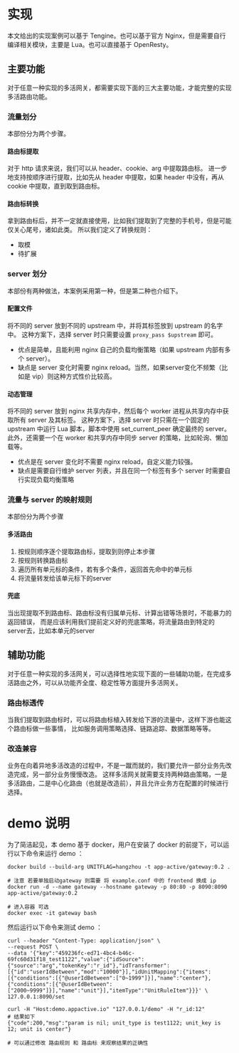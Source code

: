 # 实现
本文给出的实现案例可以基于 Tengine。也可以基于官方 Nginx，但是需要自行编译相关模块，主要是 Lua。也可以直接基于 OpenResty。

## 主要功能
对于任意一种实现的多活网关，都需要实现下面的三大主要功能，才能完整的实现多活路由功能。

### 流量划分
本部份分为两个步骤。

#### 路由标提取
对于 http 请求来说，我们可以从 header、cookie、arg 中提取路由标。
进一步地支持按顺序进行提取，比如先从 header 中提取，如果 header 中没有，再从 cookie 中提取，直到取到路由标。

#### 路由标转换
拿到路由标后，并不一定就直接使用，比如我们提取到了完整的手机号，但是可能仅关心尾号，诸如此类。
所以我们定义了转换规则：

- 取模
- 待扩展

### server 划分
本部份有两种做法，本案例采用第一种，但是第二种也介绍下。

#### 配置文件
将不同的 server 放到不同的 upstream 中，并将其标签放到 upstream 的名字中。
这种方案下，选择 server 时只需要设置 `proxy_pass $upstream` 即可。

- 优点是简单，且能利用 nginx 自己的负载均衡策略（如果 upstream 内部有多个 server）。
- 缺点是 server 变化时需要 nginx reload。当然，如果server变化不频繁（比如是 vip）则这种方式性价比较高。

#### 动态管理
将不同的 server 放到 nginx 共享内存中，然后每个 worker 进程从共享内存中获取所有 server 及其标签。
这种方案下，选择 server 时只需在一个固定的 upstream 中运行 Lua 脚本，脚本中使用 set_current_peer 确定最终的 server。
此外，还需要一个在 worker 和共享内存中同步 server 的策略，比如轮询、懒加载等。

- 优点是在 server 变化时不需要 nginx reload，自定义能力较强。
- 缺点是需要自行维护 server 列表，并且在同一个标签有多个 server 时需要自行实现负载均衡策略

### 流量与 server 的映射规则
本部份分为两个步骤

#### 多活路由

1. 按规则顺序逐个提取路由标，提取到则停止本步骤
2. 按规则转换路由标
3. 遍历所有单元标的条件，若有多个条件，返回首先命中的单元标
4. 将流量转发给该单元标下的server

#### 兜底
当出现提取不到路由标、路由标没有归属单元标、计算出错等场景时，不能暴力的返回错误，
而是应该利用我们提前定义好的兜底策略，将流量路由到特定的server去，比如本单元的server

## 辅助功能
对于任意一种实现的多活网关，可以选择性地实现下面的一些辅助功能，在完成多活路由之外，可以从功能齐全度、稳定性等方面提升多活网关。

### 路由标透传
当我们提取到路由标时，可以将路由标植入转发给下游的流量中，这样下游也能这个路由标做一些事情，
比如服务调用策略选择、链路追踪、数据策略等等。

### 改造兼容
业务在向着异地多活改造的过程中，不是一蹴而就的，我们要允许一部分业务先改造完成，另一部分业务慢慢改造。
这样多活网关就需要支持两种路由策略，一是多活路由，二是中心化路由（也就是改造前），并且允许业务方在配置的时候进行选择。

# demo 说明
为了简洁起见，本 demo 基于 docker，用户在安装了 docker 的前提下，可以运行以下命令来运行 demo ：

```
docker build --build-arg UNITFLAG=hangzhou -t app-active/gateway:0.2 .

# 注意 若要单独启动gateway 则需要 将 example.conf 中的 frontend 换成 ip 
docker run -d --name gateway --hostname gateway -p 80:80 -p 8090:8090 app-active/gateway:0.2

# 进入容器 可选
docker exec -it gateway bash
```

然后运行以下命令来测试 demo ：

```
curl --header "Content-Type: application/json" \
--request POST \
--data '{"key":"459236fc-ed71-4bc4-b46c-69fc60d31f18_test1122","value":{"idSource":{"source":"arg","tokenKey":"r_id"},"idTransformer":[{"id":"userIdBetween","mod":"10000"}],"idUnitMapping":{"items":[{"conditions":[{"@userIdBetween":["0~1999"]}],"name":"center"},{"conditions":[{"@userIdBetween":["2000~9999"]}],"name":"unit"}],"itemType":"UnitRuleItem"}}}' \
127.0.0.1:8090/set

curl -H "Host:demo.appactive.io" "127.0.0.1/demo" -H "r_id:12"
# 结果如下
{"code":200,"msg":"param is nil; unit_type is test1122; unit_key is 12; unit is center"}

# 可以通过修改 路由规则 和 路由标 来观察结果的正确性

```
